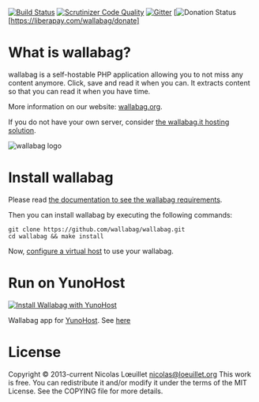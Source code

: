 [![Build Status](https://api.travis-ci.org/wallabag/wallabag.svg?branch=master)](https://travis-ci.org/wallabag/wallabag)
[![Scrutinizer Code Quality](https://scrutinizer-ci.com/g/wallabag/wallabag/badges/quality-score.png?b=master)](https://scrutinizer-ci.com/g/wallabag/wallabag/?branch=master)
[![Gitter](https://badges.gitter.im/gitterHQ/gitter.svg)](https://gitter.im/wallabag/wallabag)
[![Donation Status](https://img.shields.io/liberapay/goal/wallabag.svg?logo=liberapay)[https://liberapay.com/wallabag/donate]

# What is wallabag?
wallabag is a self-hostable PHP application allowing you to not miss any content anymore.
Click, save and read it when you can. It extracts content so that you can read it when you have time.

More information on our website: [wallabag.org](https://wallabag.org).

If you do not have your own server, consider [the wallabag.it hosting solution](https://wallabag.it).

![wallabag logo](https://raw.githubusercontent.com/wallabag/logo/master/_default/typo-horizontal/png/sm/logo-typo-horizontal-black-no-bg-no-border-sm.png)

# Install wallabag
Please read [the documentation to see the wallabag requirements](https://doc.wallabag.org/en/admin/installation/requirements.html).

Then you can install wallabag by executing the following commands:

```
git clone https://github.com/wallabag/wallabag.git
cd wallabag && make install
```

Now, [configure a virtual host](https://doc.wallabag.org/en/admin/installation/virtualhosts.html) to use your wallabag.

# Run on YunoHost
[![Install Wallabag with YunoHost](https://install-app.yunohost.org/install-with-yunohost.png)](https://install-app.yunohost.org/?app=wallabag2)

Wallabag app for [YunoHost](https://yunohost.org). See [here](https://github.com/YunoHost-Apps/wallabag2_ynh)

# License
Copyright © 2013-current Nicolas Lœuillet <nicolas@loeuillet.org>
This work is free. You can redistribute it and/or modify it under the
terms of the MIT License. See the COPYING file for more details.
